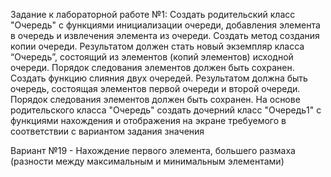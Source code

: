Задание к лабораторной работе №1: Создать родительский класс "Очередь" с функциями инициализации очереди, добавления элемента в очередь и извлечения элемента из очереди.
Создать метод создания копии очереди. Результатом должен стать новый экземпляр класса “Очередь”, состоящий из элементов (копий элементов) исходной очереди. 
Порядок следования элементов должен быть сохранен.
Создать функцию слияния двух очередей. Результатом должна быть очередь, состоящая элементов первой очереди и второй очереди. 
Порядок следования элементов должен быть сохранен.
На основе родительского класса "Очередь" создать дочерний класс "Очередь1" с функциями нахождения и отображения на экране требуемого в соответствии с вариантом задания значения

Вариант №19 - Нахождение первого элемента, большего размаха (разности между максимальным и минимальным элементами)
